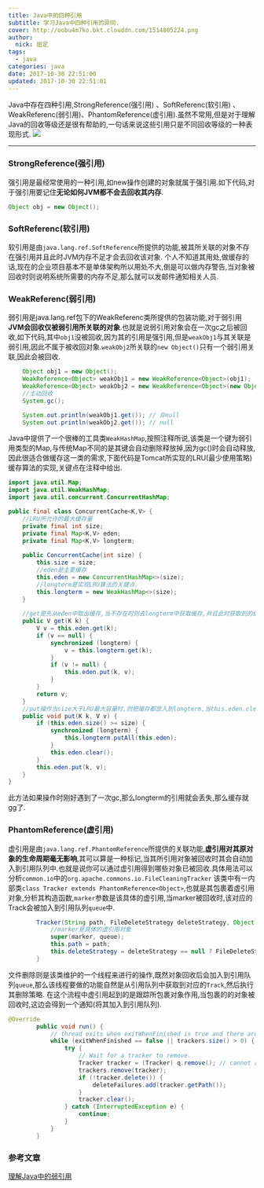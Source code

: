 ```yaml
---
title: Java中的四种引用
subtitle: 学习Java中四种引用的异同.
cover: http://oobu4m7ko.bkt.clouddn.com/1514805224.png
author: 
  nick: 屈定
tags:
  - java    
categories: java
date: 2017-10-30 22:51:00
updated: 2017-10-30 22:51:01
---
```


Java中存在四种引用,StrongReference(强引用) 、SoftReferenc(软引用) 、WeakReferenc(弱引用)、PhantomReference(虚引用).虽然不常用,但是对于理解Java的回收等级还是很有帮助的,一句话来说这些引用只是不同回收等级的一种表现形式.
![](http://oobu4m7ko.bkt.clouddn.com/1509454563.png)
- - - - -
### StrongReference(强引用)
强引用是最经常使用的一种引用,如new操作创建的对象就属于强引用.如下代码,对于强引用要记住**无论如何JVM都不会去回收其内存**.
```java
Object obj = new Object();
```
### SoftReferenc(软引用)
软引用是由`java.lang.ref.SoftReference`所提供的功能,被其所关联的对象不存在强引用并且此时JVM内存不足才会去回收该对象.
个人不知道其用处,做缓存的话,现在的企业项目基本不是单体架构所以用处不大,倒是可以做内存警告,当对象被回收时则说明系统所需要的内存不足,那么就可以发邮件通知相关人员.

### WeakReferenc(弱引用)
弱引用是java.lang.ref包下的WeakReferenc类所提供的包装功能,对于弱引用**JVM会回收仅被弱引用所关联的对象**.也就是说弱引用对象会在一次gc之后被回收,如下代码,其中`obj1`没被回收,因为其的引用是强引用,但是`weakObj1`与其关联是弱引用,因此不属于被收回对象.`weakObj2`所关联的`new Object()`只有一个弱引用关联,因此会被回收.
```java
    Object obj1 = new Object();
    WeakReference<Object> weakObj1 = new WeakReference<Object>(obj1);
    WeakReference<Object> weakObj2 = new WeakReference<Object>(new Object());
    //主动回收
    System.gc();

    System.out.println(weakObj1.get()); // 非null
    System.out.println(weakObj2.get()); // null
```
Java中提供了一个很棒的工具类`WeakHashMap`,按照注释所说,该类是一个键为弱引用类型的Map,与传统Map不同的是其键会自动删除释放掉,因为gc()时会自动释放,因此很适合做缓存这一类的需求,下面代码是Tomcat所实现的LRU(最少使用策略)缓存算法的实现,关键点在注释中给出.
```java
import java.util.Map;
import java.util.WeakHashMap;
import java.util.concurrent.ConcurrentHashMap;

public final class ConcurrentCache<K,V> {
    //LRU所允许的最大缓存量    
    private final int size;
    private final Map<K,V> eden;
    private final Map<K,V> longterm;
    
    public ConcurrentCache(int size) {
        this.size = size;
        //eden是主要缓存
        this.eden = new ConcurrentHashMap<>(size);
        //longterm是实现LRU算法的关键点.
        this.longterm = new WeakHashMap<>(size);
    }
    
    //get是先从eden中取出缓存,当不存在时则去longterm中获取缓存,并且此时获取到的缓存说明还在使用,因此会put到eden中(LRU算法)
    public V get(K k) {
        V v = this.eden.get(k);
        if (v == null) {
            synchronized (longterm) {
                v = this.longterm.get(k);
            }
            if (v != null) {
                this.eden.put(k, v);
            }
        }
        return v;
    }
    //put操作当size大于LRU最大容量时,则把缓存都放入到longterm,当this.eden.clear()后使其成为弱引用,那么LRU的实现则在get方法中体现了出来.
    public void put(K k, V v) {
        if (this.eden.size() >= size) {
            synchronized (longterm) {
                this.longterm.putAll(this.eden);
            }
            this.eden.clear();
        }
        this.eden.put(k, v);
    }
}
```
此方法如果操作时刚好遇到了一次gc,那么longterm的引用就会丢失,那么缓存就gg了.

### PhantomReference(虚引用)
虚引用是由`java.lang.ref.PhantomReference`所提供的关联功能,**虚引用对其原对象的生命周期毫无影响**,其可以算是一种标记,当其所引用对象被回收时其会自动加入到引用队列中.也就是说你可以通过虚引用得到哪些对象已被回收.具体用法可以分析`common.io`中的`org.apache.commons.io.FileCleaningTracker`
该类中有一内部类`class Tracker extends PhantomReference<Object>`,也就是其包裹着虚引用对象,分析其构造函数,`marker`参数是该具体的虚引用,当marker被回收时,该对应的Track会被加入到引用队列`queue`中.
```java
        Tracker(String path, FileDeleteStrategy deleteStrategy, Object marker, ReferenceQueue<? super Object> queue) {
            //marker是具体的虚引用对象
            super(marker, queue);
            this.path = path;
            this.deleteStrategy = deleteStrategy == null ? FileDeleteStrategy.NORMAL : deleteStrategy;
        }
```
文件删除则是该类维护的一个线程来进行的操作,既然对象回收后会加入到引用队列`queue`,那么该线程要做的功能自然是从引用队列中获取到对应的`Track`,然后执行其删除策略.
在这个流程中虚引用起到的是跟踪所包裹对象作用,当包裹的的对象被回收时,这边会得到一个通知(将其加入到引用队列).
```java
@Override
        public void run() {
            // thread exits when exitWhenFinished is true and there are no more tracked objects
            while (exitWhenFinished == false || trackers.size() > 0) {
                try {
                    // Wait for a tracker to remove.
                    Tracker tracker = (Tracker) q.remove(); // cannot return null
                    trackers.remove(tracker);
                    if (!tracker.delete()) {
                        deleteFailures.add(tracker.getPath());
                    }
                    tracker.clear();
                } catch (InterruptedException e) {
                    continue;
                }
            }
        }
```

### 参考文章
[理解Java中的弱引用](http://droidyue.com/blog/2014/10/12/understanding-weakreference-in-java/index.html)